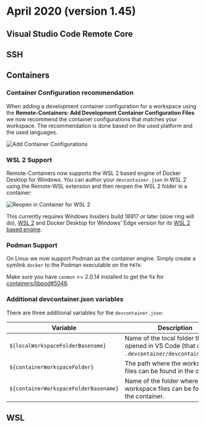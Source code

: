 # April 2020 (version 1.45)

## Visual Studio Code Remote Core

## SSH

## Containers

### Container Configuration recommendation

When adding a development container configuration for a workspace using the **Remote-Containers: Add Development Container Configuration Files** we now recommend the container configurations that matches your workspace. The recommendation is done based on the used platform and the used languages.

![Add Container Configurations](images/1_45/add-configuration.png)

### WSL 2 Support

Remote-Containers now supports the WSL 2 based engine of Docker Desktop for Windows. You can author your `devcontainer.json` in WSL 2 using the Remote-WSL extension and then reopen the WSL 2 folder in a container:

![Reopen in Container for WSL 2](images/1_45/containers-wsl2-support.png)

This currently requires Windows Insiders build 18917 or later (slow ring will do), [WSL 2](https://docs.microsoft.com/en-us/windows/wsl/wsl2-install) and Docker Desktop for Windows' Edge version for its [WSL 2 based engine](https://docs.docker.com/docker-for-windows/wsl-tech-preview/).

### Podman Support

On Linux we now support Podman as the container engine. Simply create a symlink `docker` to the Podman executable on the `PATH`.

Make sure you have `conmon` >= 2.0.14 installed to get the fix for [containers/libpod#5046](https://github.com/containers/libpod/issues/5046).

### Additional devcontainer.json variables

There are three additional variables for the `devcontainer.json`:

| Variable | Description |
|----------|----------------------|
| `${localWorkspaceFolderBasename}` | Name of the local folder that was opened in VS Code (that contains `.devcontainer/devcontainer.json`). |
| `${containerWorkspaceFolder}` | The path where the workspaces files can be found in the container. |
| `${containerWorkspaceFolderBasename}` | Name of the folder where the workspace files can be found in the container. |

## WSL
